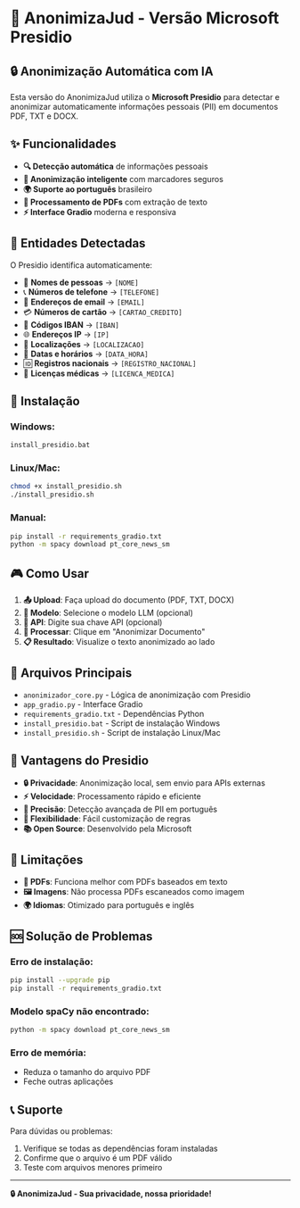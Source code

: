 # 🚀 AnonimizaJud - Versão Microsoft Presidio

## 🔒 **Anonimização Automática com IA**

Esta versão do AnonimizaJud utiliza o **Microsoft Presidio** para detectar e anonimizar automaticamente informações pessoais (PII) em documentos PDF, TXT e DOCX.

## ✨ **Funcionalidades**

- **🔍 Detecção automática** de informações pessoais
- **🔄 Anonimização inteligente** com marcadores seguros
- **🌍 Suporte ao português** brasileiro
- **📄 Processamento de PDFs** com extração de texto
- **⚡ Interface Gradio** moderna e responsiva

## 🎯 **Entidades Detectadas**

O Presidio identifica automaticamente:
- 👤 **Nomes de pessoas** → `[NOME]`
- 📞 **Números de telefone** → `[TELEFONE]`
- 📧 **Endereços de email** → `[EMAIL]`
- 💳 **Números de cartão** → `[CARTAO_CREDITO]`
- 🏦 **Códigos IBAN** → `[IBAN]`
- 🌐 **Endereços IP** → `[IP]`
- 📍 **Localizações** → `[LOCALIZACAO]`
- 📅 **Datas e horários** → `[DATA_HORA]`
- 🆔 **Registros nacionais** → `[REGISTRO_NACIONAL]`
- 🏥 **Licenças médicas** → `[LICENCA_MEDICA]`

## 🚀 **Instalação**

### **Windows:**
```bash
install_presidio.bat
```

### **Linux/Mac:**
```bash
chmod +x install_presidio.sh
./install_presidio.sh
```

### **Manual:**
```bash
pip install -r requirements_gradio.txt
python -m spacy download pt_core_news_sm
```

## 🎮 **Como Usar**

1. **📤 Upload**: Faça upload do documento (PDF, TXT, DOCX)
2. **🤖 Modelo**: Selecione o modelo LLM (opcional)
3. **🔑 API**: Digite sua chave API (opcional)
4. **🚀 Processar**: Clique em "Anonimizar Documento"
5. **📋 Resultado**: Visualize o texto anonimizado ao lado

## 🔧 **Arquivos Principais**

- `anonimizador_core.py` - Lógica de anonimização com Presidio
- `app_gradio.py` - Interface Gradio
- `requirements_gradio.txt` - Dependências Python
- `install_presidio.bat` - Script de instalação Windows
- `install_presidio.sh` - Script de instalação Linux/Mac

## 🌟 **Vantagens do Presidio**

- **🔒 Privacidade**: Anonimização local, sem envio para APIs externas
- **⚡ Velocidade**: Processamento rápido e eficiente
- **🎯 Precisão**: Detecção avançada de PII em português
- **🔄 Flexibilidade**: Fácil customização de regras
- **📚 Open Source**: Desenvolvido pela Microsoft

## 🚨 **Limitações**

- **📄 PDFs**: Funciona melhor com PDFs baseados em texto
- **🖼️ Imagens**: Não processa PDFs escaneados como imagem
- **🌍 Idiomas**: Otimizado para português e inglês

## 🆘 **Solução de Problemas**

### **Erro de instalação:**
```bash
pip install --upgrade pip
pip install -r requirements_gradio.txt
```

### **Modelo spaCy não encontrado:**
```bash
python -m spacy download pt_core_news_sm
```

### **Erro de memória:**
- Reduza o tamanho do arquivo PDF
- Feche outras aplicações

## 📞 **Suporte**

Para dúvidas ou problemas:
1. Verifique se todas as dependências foram instaladas
2. Confirme que o arquivo é um PDF válido
3. Teste com arquivos menores primeiro

---

**🔒 AnonimizaJud - Sua privacidade, nossa prioridade!**
